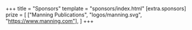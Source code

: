 +++
title = "Sponsors"
template = "sponsors/index.html"
[extra.sponsors]
prize = [
  ["Manning Publications", "logos/manning.svg", "https://www.manning.com"],
]
+++

